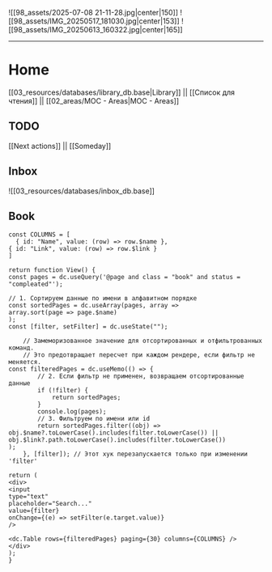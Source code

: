 ![[98_assets/2025-07-08 21-11-28.jpg|center|150]]  ![[98_assets/IMG_20250517_181030.jpg|center|153]]
 ![[98_assets/IMG_20250613_160322.jpg|center|165]]


---
# Home

[[03_resources/databases/library_db.base|Library]] || [[Список для чтения]] || [[02_areas/MOC - Areas|MOC - Areas]]

## TODO

[[Next actions]] || [[Someday]]

## Inbox

![[03_resources/databases/inbox_db.base]]


## Book


```datacorejsx
const COLUMNS = [
  { id: "Name", value: (row) => row.$name },
{ id: "Link", value: (row) => row.$link }
]

return function View() {
const pages = dc.useQuery('@page and class = "book" and status = "compleated"');

// 1. Сортируем данные по имени в алфавитном порядке
const sortedPages = dc.useArray(pages, array =>
array.sort(page => page.$name)
);
const [filter, setFilter] = dc.useState("");

    // Замеморизованное значение для отсортированных и отфильтрованных команд.
    // Это предотвращает пересчет при каждом рендере, если фильтр не меняется.
const filteredPages = dc.useMemo(() => {
        // 2. Если фильтр не применен, возвращаем отсортированные данные
        if (!filter) {
            return sortedPages;
        }
        console.log(pages);
        // 3. Фильтруем по имени или id
        return sortedPages.filter((obj) => 
obj.$name?.toLowerCase().includes(filter.toLowerCase()) ||
obj.$link?.path.toLowerCase().includes(filter.toLowerCase())
);
    }, [filter]); // Этот хук перезапускается только при изменении 'filter'

return (
<div>
<input
type="text"
placeholder="Search..."
value={filter}
onChange={(e) => setFilter(e.target.value)}
/>

<dc.Table rows={filteredPages} paging={30} columns={COLUMNS} />
</div>
);
}
```

